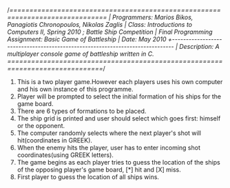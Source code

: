 /*==============================================================================
| Programmers: Marios Bikos, Panagiotis Chronopoulos, Nikolas Zaglis
| Class: Introductions to Computers II, Spring 2010 ; Battle Ship Competition
| Final Programming Assignment: Basic Game of Battleship
| Date: May 2010
+------------------------------------------------------------------------------
| Description: A multiplayer console game of battleship written in C.
==============================================================================*/

1. This is a two player game.However each players uses his own computer and his own instance of this programme.
2. Player will be prompted to select the initial formation of his ships for the game board.
3. There are 6 types of formations to be placed.
4. The ship grid is printed and user should select which goes first: himself or the opponent.
5. The computer randomly selects where the next player's shot will hit(coordinates in GREEK).
6. When the enemy hits the player, user has to enter incoming shot coordinates(using GREEK letters).
7. The game begins as each player tries to guess the location of the ships of the opposing player's game board, [*] hit and [X] miss.
8. First player to guess the location of all ships wins.
